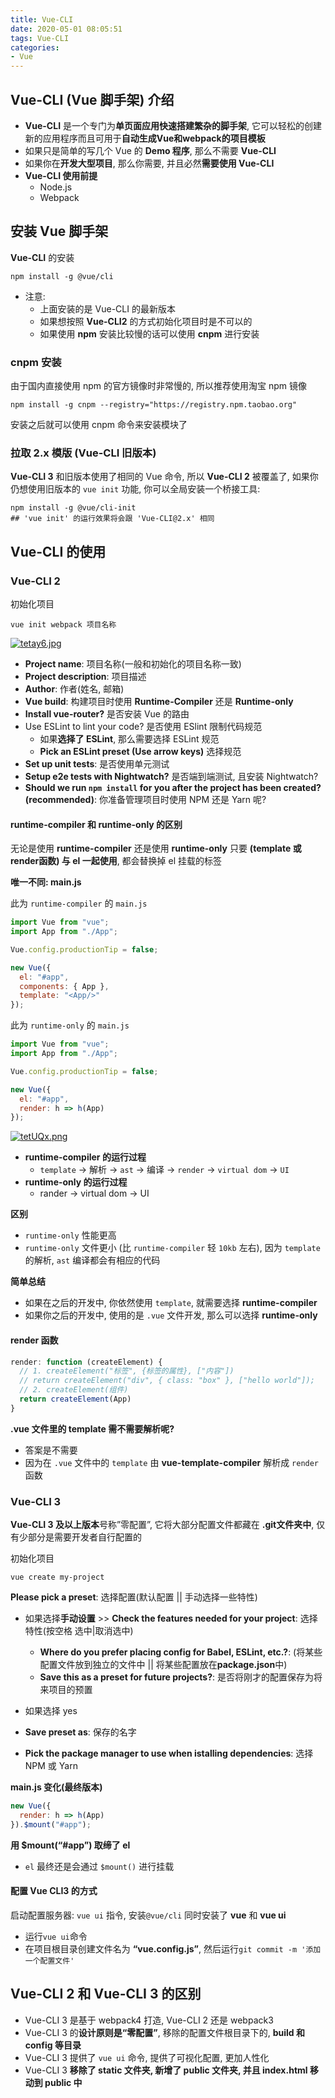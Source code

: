```yaml
---
title: Vue-CLI
date: 2020-05-01 08:05:51
tags: Vue-CLI
categories:
- Vue
---
```


## Vue-CLI (Vue 脚手架) 介绍

- **Vue-CLI** 是一个专门为**单页面应用快速搭建繁杂的脚手架**, 它可以轻松的创建新的应用程序而且可用于**自动生成Vue和webpack的项目模板**
- 如果只是简单的写几个 Vue 的 **Demo 程序**, 那么不需要 **Vue-CLI**
- 如果你在**开发大型项目**, 那么你需要, 并且必然**需要使用 Vue-CLI**
- **Vue-CLI 使用前提**
  - Node.js
  - Webpack

<!-- more -->

## 安装 Vue 脚手架

**Vue-CLI** 的安装

```shell
npm install -g @vue/cli
```

- 注意:
  - 上面安装的是 Vue-CLI 的最新版本
  - 如果想按照 **Vue-CLI2** 的方式初始化项目时是不可以的
  - 如果使用 **npm** 安装比较慢的话可以使用 **cnpm** 进行安装

### cnpm 安装

由于国内直接使用 npm 的官方镜像时非常慢的, 所以推荐使用淘宝 npm 镜像

```shell
npm install -g cnpm --registry="https://registry.npm.taobao.org"
```

安装之后就可以使用 cnpm 命令来安装模块了

### 拉取 2.x 模版 (Vue-CLI 旧版本)

**Vue-CLI 3** 和旧版本使用了相同的 Vue 命令, 所以 **Vue-CLI 2** 被覆盖了, 如果你仍想使用旧版本的 `vue init` 功能, 你可以全局安装一个桥接工具:

```shell
npm install -g @vue/cli-init
## 'vue init' 的运行效果将会跟 'Vue-CLI@2.x' 相同
```

## Vue-CLI 的使用

### Vue-CLI 2

初始化项目

```shell
vue init webpack 项目名称
```

[![tetay6.jpg](https://s1.ax1x.com/2020/05/28/tetay6.jpg)](https://s1.ax1x.com/2020/05/28/tetay6.jpg)

- **Project name**: 项目名称(一般和初始化的项目名称一致)
- **Project description**: 项目描述
- **Author**: 作者(姓名, 邮箱)
- **Vue build**: 构建项目时使用 **Runtime-Compiler** 还是 **Runtime-only**
- **Install vue-router?** 是否安装 Vue 的路由
- Use ESLint to lint your code? 是否使用 ESlint 限制代码规范
  - 如果**选择了 ESLint**, 那么需要选择 ESLint 规范
  - **Pick an ESLint preset (Use arrow keys)** 选择规范
- **Set up unit tests**: 是否使用单元测试
- **Setup e2e tests with Nightwatch?** 是否端到端测试, 且安装 Nightwatch?
- **Should we run `npm install` for you after the project has been created? (recommended)**: 你准备管理项目时使用 NPM 还是 Yarn 呢?

#### runtime-compiler 和 runtime-only 的区别

无论是使用 **runtime-compiler** 还是使用 **runtime-only** 只要 **(template 或 render函数) 与 el 一起使用**, 都会替换掉 el 挂载的标签

**唯一不同: main.js**

此为 `runtime-compiler` 的 `main.js`

```javascript
import Vue from "vue";
import App from "./App";

Vue.config.productionTip = false;

new Vue({
  el: "#app",
  components: { App },
  template: "<App/>"
});
```



此为 `runtime-only` 的 `main.js`

```javascript
import Vue from "vue";
import App from "./App";

Vue.config.productionTip = false;

new Vue({
  el: "#app",
  render: h => h(App)
});
```

[![tetUQx.png](https://s1.ax1x.com/2020/05/28/tetUQx.png)](https://s1.ax1x.com/2020/05/28/tetUQx.png)

- **runtime-compiler 的运行过程**
  - `template` $\rightarrow$ 解析 $\rightarrow$ `ast` $\rightarrow$ 编译 $\rightarrow$ `render` $\rightarrow$ `virtual dom` $\rightarrow$ `UI`
- **runtime-only 的运行过程**
  - rander $\rightarrow$ virtual dom $\rightarrow$ UI

**区别**

- `runtime-only` 性能更高
- `runtime-only` 文件更小 (比 `runtime-compiler` 轻 `10kb` 左右), 因为 `template` 的解析, `ast` 编译都会有相应的代码

**简单总结**

- 如果在之后的开发中, 你依然使用 `template`, 就需要选择 **runtime-compiler**
- 如果你之后的开发中, 使用的是 `.vue` 文件开发, 那么可以选择 **runtime-only**

#### render 函数

```javascript
render: function (createElement) {
  // 1. createElement("标签", {标签的属性}, ["内容"])
  // return createElement("div", { class: "box" }, ["hello world"]);
  // 2. createElement(组件)
  return createElement(App)
}
```

**.vue 文件里的 template 需不需要解析呢?**

- 答案是不需要
- 因为在 `.vue` 文件中的 `template` 由 **vue-template-compiler** 解析成 `render` 函数

### Vue-CLI 3

**Vue-CLI 3 及以上版本**号称”零配置”, 它将大部分配置文件都藏在 **.git文件夹中**, 仅有少部分是需要开发者自行配置的

初始化项目

```shell
vue create my-project
```

**Please pick a preset**: 选择配置(默认配置 || 手动选择一些特性)

- 如果选择**手动设置** \>> **Check the features needed for your project**: 选择特性(按空格 选中|取消选中)

  - **Where do you prefer placing config for Babel, ESLint, etc.?**: (将某些配置文件放到独立的文件中 || 将某些配置放在**package.json**中)
  - **Save this as a preset for future projects?**: 是否将刚才的配置保存为将来项目的预置
  
- 如果选择 yes

- **Save preset as**: 保存的名字
- **Pick the package manager to use when istalling dependencies**: 选择 NPM 或 Yarn

**main.js 变化(最终版本)**

```javascript
new Vue({
  render: h => h(App)
}).$mount("#app");
```

**用 $mount(“#app”) 取缔了 el**

- `el` 最终还是会通过 `$mount()` 进行挂载

#### 配置 Vue CLI3 的方式

启动配置服务器: `vue ui` 指令, 安装`@vue/cli` 同时安装了 **vue** 和 **vue ui**

- 运行`vue ui`命令
- 在项目根目录创建文件名为 **“vue.config.js”**, 然后运行`git commit -m '添加一个配置文件'`

## Vue-CLI 2 和 Vue-CLI 3 的区别

- Vue-CLI 3 是基于 webpack4 打造, Vue-CLI 2 还是 webpack3
- Vue-CLI 3 的**设计原则是“零配置”**, 移除的配置文件根目录下的, **build 和 config 等目录**
- Vue-CLI 3 提供了 `vue ui` 命令, 提供了可视化配置, 更加人性化
- Vue-CLI 3 **移除了 static 文件夹, 新增了 public 文件夹, 并且 index.html 移动到 public 中**
